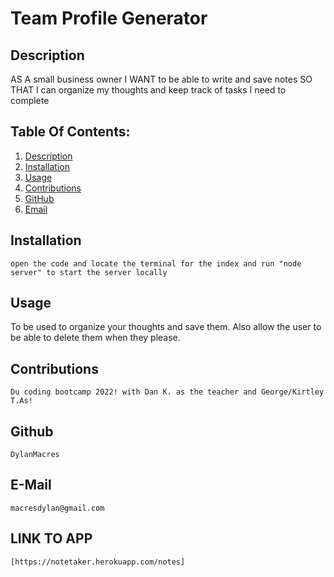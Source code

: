# Team Profile Generator
    
  ## Description
 AS A small business owner
I WANT to be able to write and save notes
SO THAT I can organize my thoughts and keep track of tasks I need to complete
  ## Table Of Contents:

  1. [Description](#Description)
  2. [Installation](#Installation)
  3. [Usage](#Usage)
  4. [Contributions](#credits)
  5. [GitHub](#github)
  6. [Email](#email)


  ## Installation 
    open the code and locate the terminal for the index and run "node server" to start the server locally

  ## Usage
 To be used to organize your thoughts and save them. Also allow the user to be able to delete them when they please.

  ## Contributions 
    Du coding bootcamp 2022! with Dan K. as the teacher and George/Kirtley T.As!

  ## Github
    DylanMacres

  ## E-Mail
    macresdylan@gmail.com
## LINK TO APP  
    [https://notetaker.herokuapp.com/notes]

